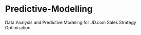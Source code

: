 # Predictive-Modelling
Data Analysis and Predictive Modeling for JD.com Sales Strategy Optimization.
